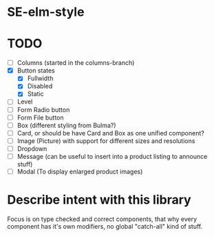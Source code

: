 # SE-elm-style

# TODO

 - [ ] Columns (started in the columns-branch)
 - [x] Button states
    - [x] Fullwidth
    - [x] Disabled
    - [x] Static
 - [ ] Level
 - [ ] Form Radio button
 - [ ] Form File button
 - [ ] Box (different styling from Bulma?)
 - [ ] Card, or should be have Card and Box as one unified component?
 - [ ] Image (Picture) with support for different sizes and resolutions
 - [ ] Dropdown
 - [ ] Message (can be useful to insert into a product listing to announce stuff)
 - [ ] Modal (To display enlarged product images)

# Describe intent with this library

Focus is on type checked and correct components, that why every component has it's own modifiers, no global "catch-all" kind of stuff.